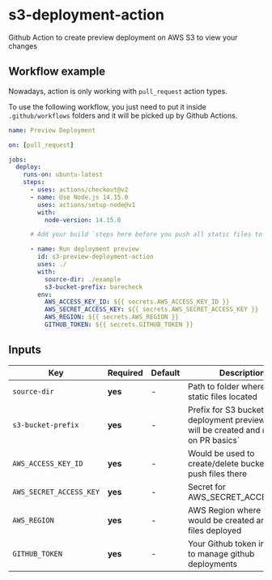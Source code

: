 # s3-deployment-action

Github Action to create preview deployment on AWS S3 to view your changes

## Workflow example

Nowadays, action is only working with `pull_request` action types.

To use the following workflow, you just need to put it inside `.github/workflows` folders and it will be picked up by Github Actions.

```yml
name: Preview Deployment

on: [pull_request]

jobs:
  deploy:
    runs-on: ubuntu-latest
    steps:
      - uses: actions/checkout@v2
      - name: Use Node.js 14.15.0
        uses: actions/setup-node@v1
        with:
          node-version: 14.15.0

      # Add your build `steps here before you push all static files to S3

      - name: Run deployment preview
        id: s3-preview-deployment-action
        uses: ./
        with:
          source-dir: ./example
          s3-bucket-prefix: barecheck
        env:
          AWS_ACCESS_KEY_ID: ${{ secrets.AWS_ACCESS_KEY_ID }}
          AWS_SECRET_ACCESS_KEY: ${{ secrets.AWS_SECRET_ACCESS_KEY }}
          AWS_REGION: ${{ secrets.AWS_REGION }}
          GITHUB_TOKEN: ${{ secrets.GITHUB_TOKEN }}
```

## Inputs

| Key                     | Required | Default | Description                                                                              |
| ----------------------- | -------- | ------- | ---------------------------------------------------------------------------------------- |
| `source-dir`            | **yes**  | -       | Path to folder where all your static files located                                       |
| `s3-bucket-prefix`      | **yes**  | -       | Prefix for S3 bucket deployment previews. They will be created and removed on PR basics` |
| `AWS_ACCESS_KEY_ID`     | **yes**  | -       | Would be used to create/delete bucket and push files there                               |
| `AWS_SECRET_ACCESS_KEY` | **yes**  | -       | Secret for AWS_SECRET_ACCESS_KEY                                                         |
| `AWS_REGION`            | **yes**  | -       | AWS Region where bucket would be created and static files deployed                       |
| `GITHUB_TOKEN`          | **yes**  | -       | Your Github token in order to manage github deployments                                  |
